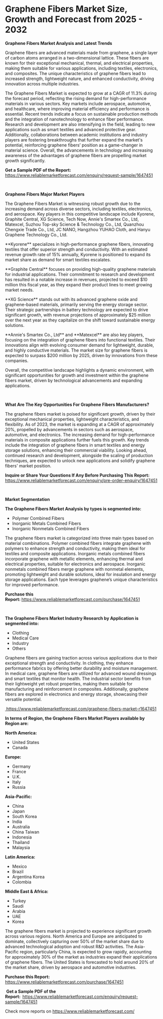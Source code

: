 <p><h1>Graphene Fibers Market Size, Growth and Forecast from 2025 - 2032</h1></p><p><strong>Graphene Fibers Market Analysis and Latest Trends</strong></p>
<p><p>Graphene fibers are advanced materials made from graphene, a single layer of carbon atoms arranged in a two-dimensional lattice. These fibers are known for their exceptional mechanical, thermal, and electrical properties, making them suitable for various applications, including textiles, electronics, and composites. The unique characteristics of graphene fibers lead to increased strength, lightweight nature, and enhanced conductivity, driving innovation across multiple industries.</p><p>The Graphene Fibers Market is expected to grow at a CAGR of 11.3% during the forecast period, reflecting the rising demand for high-performance materials in various sectors. Key markets include aerospace, automotive, and healthcare, where improving material efficiency and performance is essential. Recent trends indicate a focus on sustainable production methods and the integration of nanotechnology to enhance fiber performance. Research and development are also intensifying in the field, leading to new applications such as smart textiles and advanced protective gear. Additionally, collaborations between academic institutions and industry players are fostering breakthroughs that further expand the market's potential, reinforcing graphene fibers’ position as a game-changer in material science. Overall, the advancements in technology and increasing awareness of the advantages of graphene fibers are propelling market growth significantly.</p></p>
<p><strong>Get a Sample PDF of the Report:&nbsp;</strong> <a href="https://www.reliablemarketforecast.com/enquiry/request-sample/1647451?utm_campaign=2222&utm_medium=2&utm_source=Github&utm_content=ia&utm_term=30012025&utm_id=graphene-fibers">https://www.reliablemarketforecast.com/enquiry/request-sample/1647451</a></p>
<p>&nbsp;</p>
<p><strong>Graphene Fibers Major Market Players</strong></p>
<p><p>The Graphene Fibers Market is witnessing robust growth due to the increasing demand across diverse sectors, including textiles, electronics, and aerospace. Key players in this competitive landscape include Kyorene, Graphite Central, XG Science, Tech Now, Annie's Smartex Co., Ltd, Matexcel, Suzhou Top-sky Science & Technology Co., Ltd, Quanzhou Chengxie Trade Co., Ltd, JC NANO, Hangzhou YUHAO Cloth, and Hanyu Graphene Technology Co., Ltd.</p><p>**Kyorene** specializes in high-performance graphene fibers, innovating textiles that offer superior strength and conductivity. With an estimated revenue growth rate of 15% annually, Kyorene is positioned to expand its market share as demand for smart textiles escalates.</p><p>**Graphite Central** focuses on providing high-quality graphene materials for industrial applications. Their commitment to research and development has resulted in a notable increase in revenues, projected to exceed $10 million this fiscal year, as they expand their product lines to meet growing market needs.</p><p>**XG Science** stands out with its advanced graphene oxide and graphene-based materials, primarily serving the energy storage sector. Their strategic partnerships in battery technology are expected to drive significant growth, with revenue projections of approximately $25 million over the next year as they capitalize on the shift toward sustainable energy solutions.</p><p>**Annie's Smartex Co., Ltd** and **Matexcel** are also key players, focusing on the integration of graphene fibers into functional textiles. Their innovations align with evolving consumer demand for lightweight, durable, and highly conductive materials. The market size for graphene fibers is expected to surpass $200 million by 2025, driven by innovations from these companies.</p><p>Overall, the competitive landscape highlights a dynamic environment, with significant opportunities for growth and investment within the graphene fibers market, driven by technological advancements and expanding applications.</p></p>
<p>&nbsp;</p>
<p><strong>What Are The Key Opportunities For Graphene Fibers Manufacturers?</strong></p>
<p><p>The graphene fibers market is poised for significant growth, driven by their exceptional mechanical properties, lightweight characteristics, and flexibility. As of 2023, the market is expanding at a CAGR of approximately 20%, propelled by advancements in sectors such as aerospace, automotive, and electronics. The increasing demand for high-performance materials in composite applications further fuels this growth. Key trends include the integration of graphene fibers in smart textiles and energy storage solutions, enhancing their commercial viability. Looking ahead, continued research and development, alongside the scaling of production techniques, are expected to unlock new applications and solidify graphene fibers' market position.</p></p>
<p><strong>Inquire or Share Your Questions If Any Before Purchasing This Report:</strong> <a href="https://www.reliablemarketforecast.com/enquiry/pre-order-enquiry/1647451?utm_campaign=2222&utm_medium=2&utm_source=Github&utm_content=ia&utm_term=30012025&utm_id=graphene-fibers">https://www.reliablemarketforecast.com/enquiry/pre-order-enquiry/1647451</a></p>
<p>&nbsp;</p>
<p><strong>Market Segmentation</strong></p>
<p><strong>The Graphene Fibers Market Analysis by types is segmented into:</strong></p>
<p><ul><li>Polymer Combined Fibers</li><li>Inorganic Metals Combined Fibers</li><li>Inorganic Nonmetals Combined Fibers</li></ul></p>
<p><p>The graphene fibers market is categorized into three main types based on material combinations. Polymer combined fibers integrate graphene with polymers to enhance strength and conductivity, making them ideal for textiles and composite applications. Inorganic metals combined fibers incorporate graphene with metallic elements, enhancing thermal and electrical properties, suitable for electronics and aerospace. Inorganic nonmetals combined fibers merge graphene with nonmetal elements, promoting lightweight and durable solutions, ideal for insulation and energy storage applications. Each type leverages graphene’s unique characteristics for improved performance.</p></p>
<p><strong>Purchase this Report:&nbsp;</strong><a href="https://www.reliablemarketforecast.com/purchase/1647451?utm_campaign=2222&utm_medium=2&utm_source=Github&utm_content=ia&utm_term=30012025&utm_id=graphene-fibers">https://www.reliablemarketforecast.com/purchase/1647451</a></p>
<p>&nbsp;</p>
<p><strong>The Graphene Fibers Market Industry Research by Application is segmented into:</strong></p>
<p><ul><li>Clothing</li><li>Medical Care</li><li>Industry</li><li>Others</li></ul></p>
<p><p>Graphene fibers are gaining traction across various applications due to their exceptional strength and conductivity. In clothing, they enhance performance fabrics by offering better durability and moisture management. In medical care, graphene fibers are utilized for advanced wound dressings and smart textiles that monitor health. The industrial sector benefits from their lightweight yet robust properties, making them suitable for manufacturing and reinforcement in composites. Additionally, graphene fibers are explored in electronics and energy storage, showcasing their versatile potential.</p></p>
<p><a href="https://www.reliablemarketforecast.com/graphene-fibers-market-r1647451?utm_campaign=2222&utm_medium=2&utm_source=Github&utm_content=ia&utm_term=30012025&utm_id=graphene-fibers">&nbsp;https://www.reliablemarketforecast.com/graphene-fibers-market-r1647451</a></p>
<p><strong>In terms of Region, the Graphene Fibers Market Players available by Region are:</strong></p>
<p>
    <p> <strong> North America: </strong>
        <ul>
            <li>United States</li>
            <li>Canada</li>
        </ul>
        </p> 
    <p> <strong> Europe: </strong>
        <ul>
            <li>Germany</li>
            <li>France</li>
            <li>U.K.</li>
            <li>Italy</li>
            <li>Russia</li>
        </ul>
        </p> 
    <p> <strong> Asia-Pacific: </strong>
        <ul>
            <li>China</li>
            <li>Japan</li>
            <li>South Korea</li>
            <li>India</li>
            <li>Australia</li>
            <li>China Taiwan</li>
            <li>Indonesia</li>
            <li>Thailand</li>
            <li>Malaysia</li>
        </ul>
        </p> 
    <p> <strong> Latin America: </strong>
        <ul>
            <li>Mexico</li>
            <li>Brazil</li>
            <li>Argentina Korea</li>
            <li>Colombia</li>
        </ul>
        </p> 
    <p> <strong> Middle East & Africa: </strong>
        <ul>
            <li>Turkey</li>
            <li>Saudi</li>
            <li>Arabia</li>
            <li>UAE</li>
            <li>Korea</li>
        </ul>
    </p>
    </p>
<p><p>The graphene fibers market is projected to experience significant growth across various regions. North America and Europe are anticipated to dominate, collectively capturing over 50% of the market share due to advanced technological adoption and robust R&D activities. The Asia-Pacific region, particularly China, is expected to grow rapidly, accounting for approximately 30% of the market as industries expand their applications of graphene fibers. The United States is forecasted to hold around 20% of the market share, driven by aerospace and automotive industries.</p></p>
<p><strong>Purchase this Report: </strong><a href="https://www.reliablemarketforecast.com/purchase/1647451?utm_campaign=2222&utm_medium=2&utm_source=Github&utm_content=ia&utm_term=30012025&utm_id=graphene-fibers">https://www.reliablemarketforecast.com/purchase/1647451</a></p>
<p>&nbsp;<strong>Get a Sample PDF of the Report:&nbsp;&nbsp;</strong><a href="https://www.reliablemarketforecast.com/enquiry/request-sample/1647451?utm_campaign=2222&utm_medium=2&utm_source=Github&utm_content=ia&utm_term=30012025&utm_id=graphene-fibers">https://www.reliablemarketforecast.com/enquiry/request-sample/1647451</a></p>
<p><strong></strong></p>
<p>Check more reports on <a href="https://www.reliablemarketforecast.com/?utm_campaign=2222&utm_medium=2&utm_source=Github&utm_content=ia&utm_term=30012025&utm_id=graphene-fibers">https://www.reliablemarketforecast.com/</a></p>